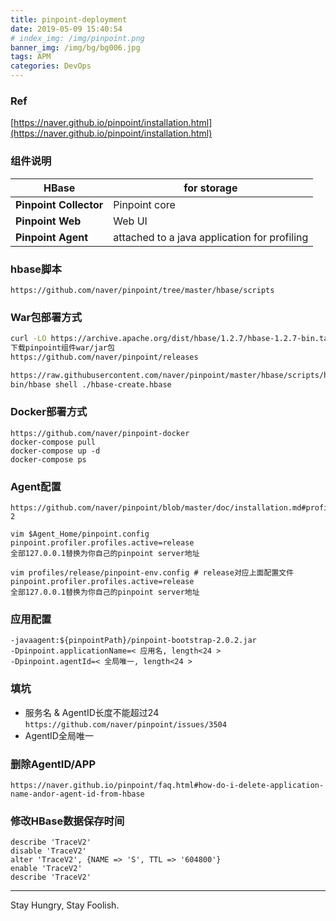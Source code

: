 ```yaml
---
title: pinpoint-deployment
date: 2019-05-09 15:40:54
# index_img: /img/pinpoint.png
banner_img: /img/bg/bg006.jpg
tags: APM
categories: DevOps
---
```


### Ref
[https://naver.github.io/pinpoint/installation.html](https://naver.github.io/pinpoint/installation.html)

### 组件说明
| **HBase**              | for storage                                  |
| ---------------------- | -------------------------------------------- |
| **Pinpoint Collector** | Pinpoint core                                |
| **Pinpoint Web**       | Web UI                                       |
| **Pinpoint Agent**     | attached to a java application for profiling |

### hbase脚本
```
https://github.com/naver/pinpoint/tree/master/hbase/scripts
```

### War包部署方式
```bash
curl -LO https://archive.apache.org/dist/hbase/1.2.7/hbase-1.2.7-bin.tar.gz
下载pinpoint组件war/jar包
https://github.com/naver/pinpoint/releases

https://raw.githubusercontent.com/naver/pinpoint/master/hbase/scripts/hbase-create.hbase
bin/hbase shell ./hbase-create.hbase
```

### Docker部署方式
```
https://github.com/naver/pinpoint-docker
docker-compose pull
docker-compose up -d
docker-compose ps
```

### Agent配置
```
https://github.com/naver/pinpoint/blob/master/doc/installation.md#profiles-2

vim $Agent_Home/pinpoint.config
pinpoint.profiler.profiles.active=release
全部127.0.0.1替换为你自己的pinpoint server地址

vim profiles/release/pinpoint-env.config # release对应上面配置文件pinpoint.profiler.profiles.active=release
全部127.0.0.1替换为你自己的pinpoint server地址
```

### 应用配置
```
-javaagent:${pinpointPath}/pinpoint-bootstrap-2.0.2.jar
-Dpinpoint.applicationName=< 应用名, length<24 >
-Dpinpoint.agentId=< 全局唯一, length<24 >
```

### 填坑
- 服务名 & AgentID长度不能超过24 `https://github.com/naver/pinpoint/issues/3504`
- AgentID全局唯一

### 删除AgentID/APP
```
https://naver.github.io/pinpoint/faq.html#how-do-i-delete-application-name-andor-agent-id-from-hbase
```

### 修改HBase数据保存时间
```
describe 'TraceV2'
disable 'TraceV2'
alter 'TraceV2', {NAME => 'S', TTL => '604800'}
enable 'TraceV2'
describe 'TraceV2'
```

---

Stay Hungry, Stay Foolish.